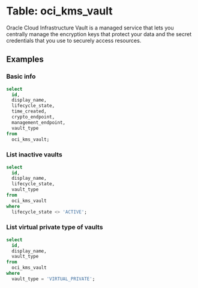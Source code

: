 # Table: oci_kms_vault

Oracle Cloud Infrastructure Vault is a managed service that lets you centrally manage the encryption keys that protect your data and the secret credentials that you use to securely access resources.

## Examples

### Basic info

```sql
select
  id,
  display_name,
  lifecycle_state,
  time_created,
  crypto_endpoint,
  management_endpoint,
  vault_type
from
  oci_kms_vault;
```

### List inactive vaults

```sql
select
  id,
  display_name,
  lifecycle_state,
  vault_type
from
  oci_kms_vault
where
  lifecycle_state <> 'ACTIVE';
```


### List virtual private type of vaults

```sql
select
  id,
  display_name,
  vault_type
from
  oci_kms_vault
where
  vault_type = 'VIRTUAL_PRIVATE';
```